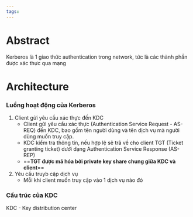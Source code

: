 ```yaml
---
tags:
---
```

# Abstract
Kerberos là 1 giao thức authentication trong network, tức là các thành phần được xác thực qua mạng 

# Architecture

### Luồng hoạt động của Kerberos
1. Client gửi yêu cầu xác thực đến KDC
	- Client gửi yêu cầu xác thực (Authentication Service Request - AS-REQ) đến KDC, bao gồm tên người dùng và tên dịch vụ mà người dùng muốn truy cập.
	- KDC kiểm tra thông tin, nếu hợp lệ sẽ trả về cho client TGT (Ticket granting ticket) dưới dạng Authentication Service Response (AS-REP)
	- ==**TGT được mã hóa bởi private key share chung giữa KDC và client**==
2. Yêu cầu truyb cập dịch vụ
	- Mỗi khi client muốn truy cập vào 1 dịch vụ nào đó

### Cấu trúc của KDC

KDC - Key distribution center